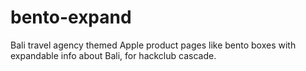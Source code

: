 # bento-expand

Bali travel agency themed Apple product pages like bento boxes with expandable info about Bali, for hackclub cascade.